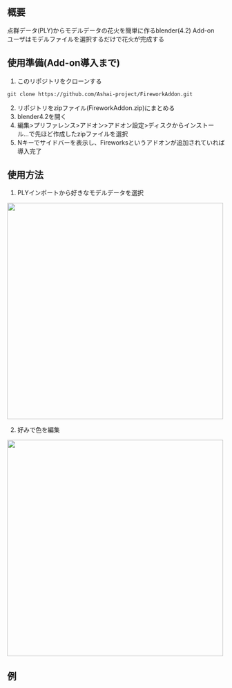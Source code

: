 ## 概要
点群データ(PLY)からモデルデータの花火を簡単に作るblender(4.2) Add-on  
ユーザはモデルファイルを選択するだけで花火が完成する
## 使用準備(Add-on導入まで)
1. このリポジトリをクローンする  
```
git clone https://github.com/Ashai-project/FireworkAddon.git
```
2. リポジトリをzipファイル(FireworkAddon.zip)にまとめる
3. blender4.2を開く
4. 編集>プリファレンス>アドオン>アドオン設定>ディスクからインストール...で先ほど作成したzipファイルを選択
5. Nキーでサイドバーを表示し、Fireworksというアドオンが追加されていれば導入完了

## 使用方法
1. PLYインポートから好きなモデルデータを選択
<img src="https://github.com/user-attachments/assets/1f479cb5-9fc7-43ee-a66e-69fa56c0bce1" width="500">

2. 好みで色を編集
<img src="https://github.com/user-attachments/assets/95874a26-db81-4a53-aab6-dc40804f4426" width="500">

## 例
